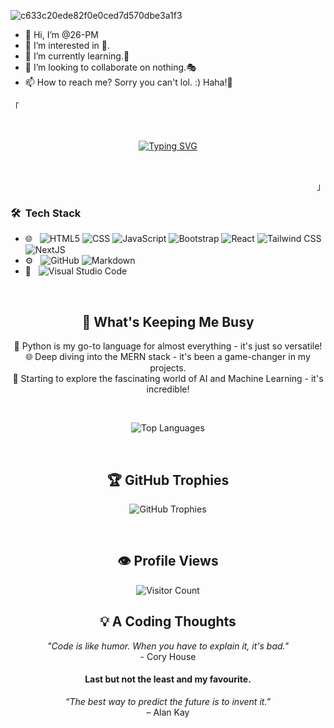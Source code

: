 ![c633c20ede82f0e0ced7d570dbe3a1f3](https://user-images.githubusercontent.com/70382532/138322189-2db8df52-9dcb-40a0-88a8-c365466bd33d.gif)
- 👋 Hi, I’m @26-PM
- 👀 I’m interested in 🤔.
- 🌱 I’m currently learning.🧨
- 💞️ I’m looking to collaborate on nothing.🎭
- 📫 How to reach me? Sorry you can't lol. :)
Haha!🤣

<p align="left">「</p>
<br>
<div align="center">

[![Typing SVG](https://readme-typing-svg.demolab.com?font=Fira+Code&pause=1000&random=false&width=435&lines=-+%F0%9F%91%8B+Hi%2C+I%E2%80%99m+%4026-PM;-+%F0%9F%91%80+I%E2%80%99m+interested+in+%F0%9F%A4%94.;-+%F0%9F%8C%B1+I%E2%80%99m+currently+learning.%F0%9F%A7%A8+;-+%F0%9F%92%9E%EF%B8%8F+I%E2%80%99m+looking+to+collaborate.%F0%9F%8E%AD+;-%F0%9F%93%ABHow+to+reach+me%3F+Sorry+you+can't.%F0%9F%98%86)](https://git.io/typing-svg)

</div>
<br>
<p align="right">」</p>

<h3> 🛠 &nbsp;Tech Stack</h3>

- 🌐 &nbsp;
  ![HTML5](https://img.shields.io/badge/-HTML5-333?style=flat&logo=HTML5)
  ![CSS](https://img.shields.io/badge/-CSS-333?style=flat&logo=CSS3&logoColor=1572B6)
  ![JavaScript](https://img.shields.io/badge/-JavaScript-333?style=flat&logo=javascript)
  ![Bootstrap](https://img.shields.io/badge/-Bootstrap-333?style=flat&logo=bootstrap&logoColor=563D7C)
  ![React](https://img.shields.io/badge/-React-333?style=flat&logo=react)
  ![Tailwind CSS](https://img.shields.io/badge/-Tailwind%20CSS-333?style=flat&logo=Tailwind-CSS)
  ![NextJS](https://img.shields.io/badge/-NextJS-333?logo=Next.js)
- ⚙️ &nbsp;
  ![GitHub](https://img.shields.io/badge/-GitHub-333?style=flat&logo=github)
  ![Markdown](https://img.shields.io/badge/-Markdown-333?style=flat&logo=markdown)
- 🔧 &nbsp;
  ![Visual Studio Code](https://img.shields.io/badge/-Visual%20Studio%20Code-333?style=flat&logo=visual-studio-code&logoColor=007ACC)

<br/>

<h2 align="center">🚀 What's Keeping Me Busy</h2>

<p align="center">
  🐍 Python is my go-to language for almost everything - it's just so versatile!<br>
🌐 Deep diving into the MERN stack - it's been a game-changer in my projects.<br>
<!--   📱 Crafting apps with Flutter - one codebase, every platform. --> 
  🧠 Starting to explore the fascinating world of AI and Machine Learning - it's incredible!
</p>

<br>

<p align="center">
  <img src="https://github-readme-stats.vercel.app/api/top-langs/?username=26-pm&layout=compact&theme=radical" alt="Top Languages" />
</p>

<br>

<h2 align="center">🏆 GitHub Trophies</h2>

<p align="center">
  <img src="https://github-profile-trophy.vercel.app/?username=26-pm&theme=darkhub&no-frame=true&margin-w=15" alt="GitHub Trophies" />
</p>

<br>

<h2 align="center">👁️ Profile Views</h2>

<p align="center">
  <img src="https://profile-counter.glitch.me/26-pm/count.svg" alt="Visitor Count" />
</p>

<h2 align="center">💡 A Coding Thoughts</h2>

<p align="center">
  <i>"Code is like humor. When you have to explain it, it's bad."</i><br>
  - Cory House
</p>

<h4 align="center">Last but not the least and my favourite.</h2>

<p align="center">
  <i>“The best way to predict the future is to invent it.” </i><br>
  – Alan Kay
</p>



